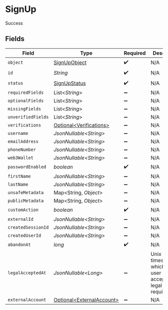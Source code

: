# SignUp

Success


## Fields

| Field                                                                    | Type                                                                     | Required                                                                 | Description                                                              | Example                                                                  |
| ------------------------------------------------------------------------ | ------------------------------------------------------------------------ | ------------------------------------------------------------------------ | ------------------------------------------------------------------------ | ------------------------------------------------------------------------ |
| `object`                                                                 | [SignUpObject](../../models/components/SignUpObject.md)                  | :heavy_check_mark:                                                       | N/A                                                                      |                                                                          |
| `id`                                                                     | *String*                                                                 | :heavy_check_mark:                                                       | N/A                                                                      |                                                                          |
| `status`                                                                 | [SignUpStatus](../../models/components/SignUpStatus.md)                  | :heavy_check_mark:                                                       | N/A                                                                      |                                                                          |
| `requiredFields`                                                         | List\<*String*>                                                          | :heavy_minus_sign:                                                       | N/A                                                                      |                                                                          |
| `optionalFields`                                                         | List\<*String*>                                                          | :heavy_minus_sign:                                                       | N/A                                                                      |                                                                          |
| `missingFields`                                                          | List\<*String*>                                                          | :heavy_minus_sign:                                                       | N/A                                                                      |                                                                          |
| `unverifiedFields`                                                       | List\<*String*>                                                          | :heavy_minus_sign:                                                       | N/A                                                                      |                                                                          |
| `verifications`                                                          | [Optional\<Verifications>](../../models/components/Verifications.md)     | :heavy_minus_sign:                                                       | N/A                                                                      |                                                                          |
| `username`                                                               | *JsonNullable\<String>*                                                  | :heavy_minus_sign:                                                       | N/A                                                                      |                                                                          |
| `emailAddress`                                                           | *JsonNullable\<String>*                                                  | :heavy_minus_sign:                                                       | N/A                                                                      |                                                                          |
| `phoneNumber`                                                            | *JsonNullable\<String>*                                                  | :heavy_minus_sign:                                                       | N/A                                                                      |                                                                          |
| `web3Wallet`                                                             | *JsonNullable\<String>*                                                  | :heavy_minus_sign:                                                       | N/A                                                                      |                                                                          |
| `passwordEnabled`                                                        | *boolean*                                                                | :heavy_check_mark:                                                       | N/A                                                                      |                                                                          |
| `firstName`                                                              | *JsonNullable\<String>*                                                  | :heavy_minus_sign:                                                       | N/A                                                                      |                                                                          |
| `lastName`                                                               | *JsonNullable\<String>*                                                  | :heavy_minus_sign:                                                       | N/A                                                                      |                                                                          |
| `unsafeMetadata`                                                         | Map\<String, *Object*>                                                   | :heavy_minus_sign:                                                       | N/A                                                                      |                                                                          |
| `publicMetadata`                                                         | Map\<String, *Object*>                                                   | :heavy_minus_sign:                                                       | N/A                                                                      |                                                                          |
| `customAction`                                                           | *boolean*                                                                | :heavy_check_mark:                                                       | N/A                                                                      |                                                                          |
| `externalId`                                                             | *JsonNullable\<String>*                                                  | :heavy_minus_sign:                                                       | N/A                                                                      |                                                                          |
| `createdSessionId`                                                       | *JsonNullable\<String>*                                                  | :heavy_minus_sign:                                                       | N/A                                                                      |                                                                          |
| `createdUserId`                                                          | *JsonNullable\<String>*                                                  | :heavy_minus_sign:                                                       | N/A                                                                      |                                                                          |
| `abandonAt`                                                              | *long*                                                                   | :heavy_check_mark:                                                       | N/A                                                                      |                                                                          |
| `legalAcceptedAt`                                                        | *JsonNullable\<Long>*                                                    | :heavy_minus_sign:                                                       | Unix timestamp at which the user accepted the legal requirements.<br/>   | 1700690400000                                                            |
| `externalAccount`                                                        | [Optional\<ExternalAccount>](../../models/components/ExternalAccount.md) | :heavy_minus_sign:                                                       | N/A                                                                      |                                                                          |